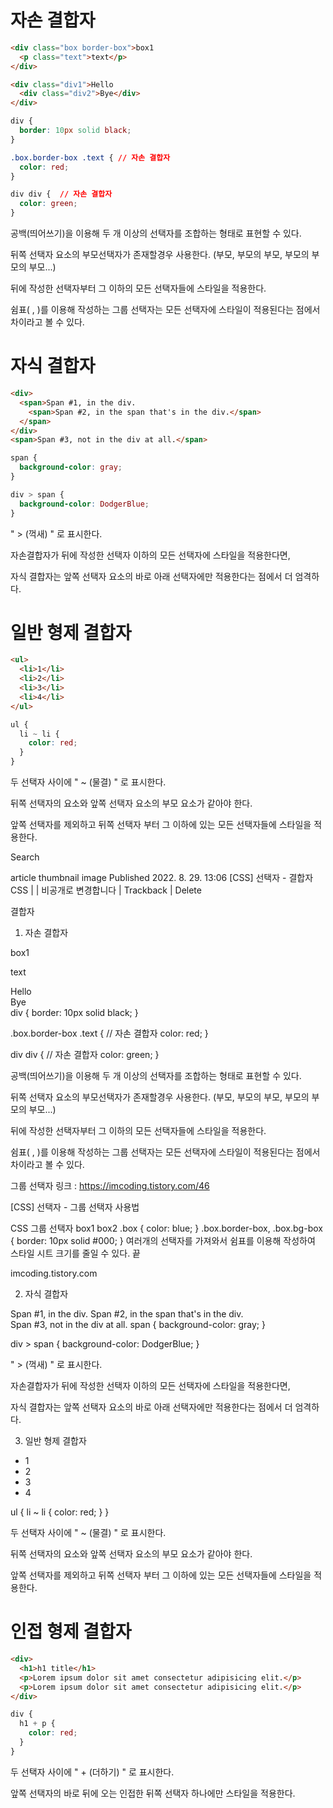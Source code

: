 # 자손 결합자
```html
<div class="box border-box">box1
  <p class="text">text</p>
</div>

<div class="div1">Hello
  <div class="div2">Bye</div>
</div>
```
```css
div {
  border: 10px solid black;
}

.box.border-box .text { // 자손 결합자
  color: red;
}

div div {  // 자손 결합자
  color: green;
}
```

공백(띄어쓰기)을 이용해 두 개 이상의 선택자를 조합하는 형태로 표현할 수 있다.

뒤쪽 선택자 요소의 부모선택자가 존재할경우 사용한다. (부모, 부모의 부모, 부모의 부모의 부모...)

뒤에 작성한 선택자부터 그 이하의 모든 선택자들에 스타일을 적용한다.

 
쉼표( , )를 이용해 작성하는 그룹 선택자는 모든 선택자에 스타일이 적용된다는 점에서 차이라고 볼 수 있다.
<br>

# 자식 결합자
```html
<div>
  <span>Span #1, in the div.
    <span>Span #2, in the span that's in the div.</span>
  </span>
</div>
<span>Span #3, not in the div at all.</span>
```
```css
span {
  background-color: gray;
}

div > span {
  background-color: DodgerBlue;
}
```

" > (꺽새) " 로 표시한다.

자손결합자가 뒤에 작성한 선택자 이하의 모든 선택자에 스타일을 적용한다면,

자식 결합자는 앞쪽 선택자 요소의 바로 아래 선택자에만 적용한다는 점에서 더 엄격하다.
<br>

# 일반 형제 결합자
```html
<ul>
  <li>1</li>
  <li>2</li>
  <li>3</li>
  <li>4</li>
</ul>
```
```css
ul {
  li ~ li {
    color: red;
  }
}
```

두 선택자 사이에 " ~ (물결) " 로 표시한다.

뒤쪽 선택자의 요소와 앞쪽 선택자 요소의 부모 요소가 같아야 한다.

앞쪽 선택자를 제외하고 뒤쪽 선택자 부터 그 이하에 있는 모든 선택자들에 스타일을 적용한다.
<br>


Search
  
article thumbnail image
Published 2022. 8. 29. 13:06
[CSS] 선택자 - 결합자
CSS
|
|
비공개로 변경합니다
|
Trackback
|
Delete
 

결합자
 

 

1. 자손 결합자
<div class="box border-box">box1
  <p class="text">text</p>
</div>

<div class="div1">Hello
  <div class="div2">Bye</div>
</div>
div {
  border: 10px solid black;
}

.box.border-box .text { // 자손 결합자
  color: red;
}

div div {  // 자손 결합자
  color: green;
}

공백(띄어쓰기)을 이용해 두 개 이상의 선택자를 조합하는 형태로 표현할 수 있다.

뒤쪽 선택자 요소의 부모선택자가 존재할경우 사용한다. (부모, 부모의 부모, 부모의 부모의 부모...)

뒤에 작성한 선택자부터 그 이하의 모든 선택자들에 스타일을 적용한다.

 

쉼표( , )를 이용해 작성하는 그룹 선택자는 모든 선택자에 스타일이 적용된다는 점에서 차이라고 볼 수 있다.

그룹 선택자 링크 : https://imcoding.tistory.com/46

 
[CSS] 선택자 - 그룹 선택자 사용법

CSS 그룹 선택자 box1 box2 .box { color: blue; } .box.border-box, .box.bg-box { border: 10px solid #000; } 여러개의 선택자를 가져와서 쉼표를 이용해 작성하여 스타일 시트 크기를 줄일 수 있다. 끝

imcoding.tistory.com
 

 

 

2. 자식 결합자
<div>
  <span>Span #1, in the div.
    <span>Span #2, in the span that's in the div.</span>
  </span>
</div>
<span>Span #3, not in the div at all.</span>
span {
  background-color: gray;
}

div > span {
  background-color: DodgerBlue;
}

" > (꺽새) " 로 표시한다.

자손결합자가 뒤에 작성한 선택자 이하의 모든 선택자에 스타일을 적용한다면,

자식 결합자는 앞쪽 선택자 요소의 바로 아래 선택자에만 적용한다는 점에서 더 엄격하다.

 

 

 

3. 일반 형제 결합자
<ul>
  <li>1</li>
  <li>2</li>
  <li>3</li>
  <li>4</li>
</ul>
ul {
  li ~ li {
    color: red;
  }
}

두 선택자 사이에 " ~ (물결) " 로 표시한다.

뒤쪽 선택자의 요소와 앞쪽 선택자 요소의 부모 요소가 같아야 한다.

앞쪽 선택자를 제외하고 뒤쪽 선택자 부터 그 이하에 있는 모든 선택자들에 스타일을 적용한다.

 

 

 

# 인접 형제 결합자
```html
<div>
  <h1>h1 title</h1>
  <p>Lorem ipsum dolor sit amet consectetur adipisicing elit.</p>
  <p>Lorem ipsum dolor sit amet consectetur adipisicing elit.</p>
</div>
```
```css
div {
  h1 + p {
    color: red;
  }
}
```

두 선택자 사이에 " + (더하기) " 로 표시한다.

앞쪽 선택자의 바로 뒤에 오는 인접한 뒤쪽 선택자 하나에만 스타일을 적용한다.
 